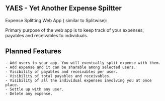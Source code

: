 YAES - Yet Another Expense Spiltter
-----------------------------------

Expense Splitting Web App ( similar to Splitwise):

Primary purpose of the web app is to keep track of your expenses, payables and receivables to individuals.

## Planned Features

    - Add users to your app. You will eventually split expense with them.
    - Add expense and it can be sharable among selected users.
    - Visibility of payables and receivables per user.
    - Visibility of total payables and receivables.
    - Visibility of all the individual expenses involving you at once place.
    - Settle up with any user.
    - Delete any expense.

